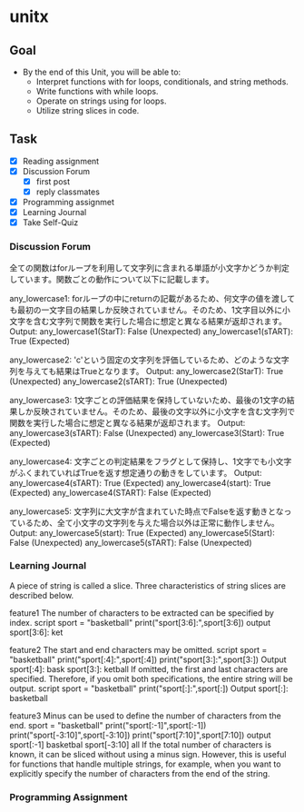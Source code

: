 # unitx

## Goal

- By the end of this Unit, you will be able to:
  - Interpret functions with for loops, conditionals, and string methods.
  - Write functions with while loops.
  - Operate on strings using for loops.
  - Utilize string slices in code.

## Task

- [x] Reading assignment
- [x] Discussion Forum
  - [x] first post
  - [x] reply classmates
- [x] Programming assignmet
- [x] Learning Journal
- [x] Take Self-Quiz

### Discussion Forum

全ての関数はforループを利用して文字列に含まれる単語が小文字かどうか判定しています。関数ごとの動作について以下に記載します。

any_lowercase1: forループの中にreturnの記載があるため、何文字の値を渡しても最初の一文字目の結果しか反映されていません。そのため、1文字目以外に小文字を含む文字列で関数を実行した場合に想定と異なる結果が返却されます。
Output:
any_lowercase1(StarT): False (Unexpected)
any_lowercase1(sTART): True  (Expected)

any_lowercase2: 'c'という固定の文字列を評価しているため、どのような文字列を与えても結果はTrueとなります。
Output:
any_lowercase2(StarT): True (Unexpected)
any_lowercase2(sTART): True (Unexpected)

any_lowercase3: 1文字ごとの評価結果を保持していないため、最後の1文字の結果しか反映されていません。そのため、最後の文字以外に小文字を含む文字列で関数を実行した場合に想定と異なる結果が返却されます。
Output:
any_lowercase3(sTART): False (Unexpected)
any_lowercase3(Start): True (Expected)

any_lowercase4: 文字ごとの判定結果をフラグとして保持し、1文字でも小文字がふくまれていればTrueを返す想定通りの動きをしています。
Output:
any_lowercase4(sTART): True (Expected)
any_lowercase4(start): True (Expected)
any_lowercase4(START): False (Expected)

any_lowercase5: 文字列に大文字が含まれていた時点でFalseを返す動きとなっているため、全て小文字の文字列を与えた場合以外は正常に動作しません。
Output:
any_lowercase5(start): True (Expected)
any_lowercase5(Start): False (Unexpected)
any_lowercase5(sTART): False (Unexpected)

### Learning Journal

A piece of string is called a slice. Three characteristics of string slices are described below.

feature1
The number of characters to be extracted can be specified by index.
script
  sport = "basketball"
  print("sport[3:6]:",sport[3:6])
output
  sport[3:6]: ket

feature2
The start and end characters may be omitted.
script
  sport = "basketball"
  print("sport[:4]:",sport[:4])
  print("sport[3:]:",sport[3:])
Output
  sport[:4]: bask
  sport[3:]: ketball
If omitted, the first and last characters are specified. Therefore, if you omit both specifications, the entire string will be output.
script
  sport = "basketball"
  print("sport[:]:",sport[:])
Output
  sport[:]: basketball

feature3
Minus can be used to define the number of characters from the end.
sport = "basketball"
  print("sport[:-1]",sport[:-1])
  print("sport[-3:10]",sport[-3:10])
  print("sport[7:10]",sport[7:10])
output
  sport[:-1] basketbal
  sport[-3:10] all
If the total number of characters is known, it can be sliced without using a minus sign. However, this is useful for functions that handle multiple strings, for example, when you want to explicitly specify the number of characters from the end of the string.

### Programming Assignment
